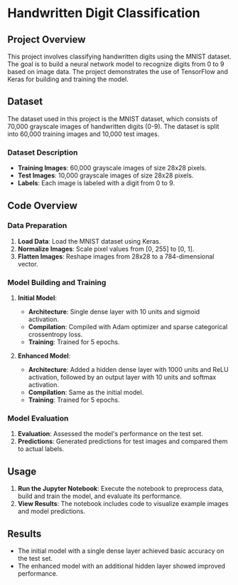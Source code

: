 # Handwritten Digit Classification

## Project Overview

This project involves classifying handwritten digits using the MNIST dataset. The goal is to build a neural network model to recognize digits from 0 to 9 based on image data. The project demonstrates the use of TensorFlow and Keras for building and training the model.

## Dataset

The dataset used in this project is the MNIST dataset, which consists of 70,000 grayscale images of handwritten digits (0-9). The dataset is split into 60,000 training images and 10,000 test images.

### Dataset Description

- **Training Images**: 60,000 grayscale images of size 28x28 pixels.
- **Test Images**: 10,000 grayscale images of size 28x28 pixels.
- **Labels**: Each image is labeled with a digit from 0 to 9.

## Code Overview

### Data Preparation

1. **Load Data**: Load the MNIST dataset using Keras.
2. **Normalize Images**: Scale pixel values from [0, 255] to [0, 1].
3. **Flatten Images**: Reshape images from 28x28 to a 784-dimensional vector.

### Model Building and Training

1. **Initial Model**:
   - **Architecture**: Single dense layer with 10 units and sigmoid activation.
   - **Compilation**: Compiled with Adam optimizer and sparse categorical crossentropy loss.
   - **Training**: Trained for 5 epochs.

2. **Enhanced Model**:
   - **Architecture**: Added a hidden dense layer with 1000 units and ReLU activation, followed by an output layer with 10 units and softmax activation.
   - **Compilation**: Same as the initial model.
   - **Training**: Trained for 5 epochs.

### Model Evaluation

1. **Evaluation**: Assessed the model's performance on the test set.
2. **Predictions**: Generated predictions for test images and compared them to actual labels.

## Usage

1. **Run the Jupyter Notebook**: Execute the notebook to preprocess data, build and train the model, and evaluate its performance.
2. **View Results**: The notebook includes code to visualize example images and model predictions.

## Results

- The initial model with a single dense layer achieved basic accuracy on the test set.
- The enhanced model with an additional hidden layer showed improved performance.
